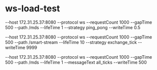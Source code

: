 # ws-load-test

--host 172.31.25.37:8080 --protocol ws --requestCount 1000 --gapTime 500 --path /mds --lifeTime 1 --strategy ping_pong --writeTime 0.5

--host 172.31.25.37:8080 --protocol ws --requestCount 1000 --gapTime 500 --path /smart-stream --lifeTime 10 --strategy exchange_tick --writeTime 9999

--host 172.31.25.37:8080 --protocol ws --requestCount 1000 --gapTime 500 --path /mds --lifeTime 1 --messageText all_ticks --writeTime 500   

